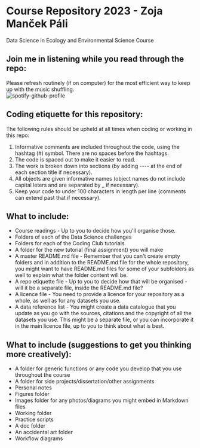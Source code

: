 # Course Repository 2023 - Zoja Manček Páli
Data Science in Ecology and Environmental Science Course

## Join me in listening while you read through the repo:
Please refresh routinely (if on computer) for the most efficient way to keep up with the music shuffling.  
![spotify-github-profile](https://spotify-github-profile.vercel.app/api/view?uid=09qe196vdk4hlszktredqnxj5&cover_image=true&theme=natemoo-re&show_offline=false&background_color=121212&interchange=false)

## Coding etiquette for this repository:
The following rules should be upheld at all times when coding or working in this repo:
1. Informative comments are included throughout the code, using the hashtag (#) symbol. There are no spaces before the hashtags. 
2. The code is spaced out to make it easier to read.
3. The work is broken down into sections (by adding ---- at the end of each section title if necessary).
4. All objects are given informative names (object names do not include capital leters and are separated by _ if necessary).
5. Keep your code to under 100 characters in length per line (comments can extend past that if necessary).

## What to include:
- Course readings - Up to you to decide how you'll organise those.
- Folders of each of the Data Science challenges
- Folders for each of the Coding Club tutorials
- A folder for the new tutorial (final assignment) you will make
- A master README.md file - Remember that you can't create empty folders and in addition to the README.md file for the whole repository, you might want to have README.md files for some of your subfolders as well to explain what the folder content will be.
- A repo etiquette file - Up to you to decide how that will be organised - will it be a separate file, inside the README.md file?
- A licence file - You need to provide a licence for your repository as a whole, as well as for any datasets you use.
- A data reference list - You might create a data catalogue that you update as you go with the sources, citations and the copyright of all the datasets you use. This might be a separate file, or you can incorporate it in the main licence file, up to you to think about what is best.

## What to include (suggestions to get you thinking more creatively):

- A folder for generic functions or any code you develop that you use throughout the course
- A folder for side projects/dissertation/other assignments
- Personal notes
- Figures folder
- Images folder for any photos/diagrams you might embed in Markdown files
- Working folder
- Practice scripts
- A doc folder
- An accidental art folder
- Workflow diagrams



